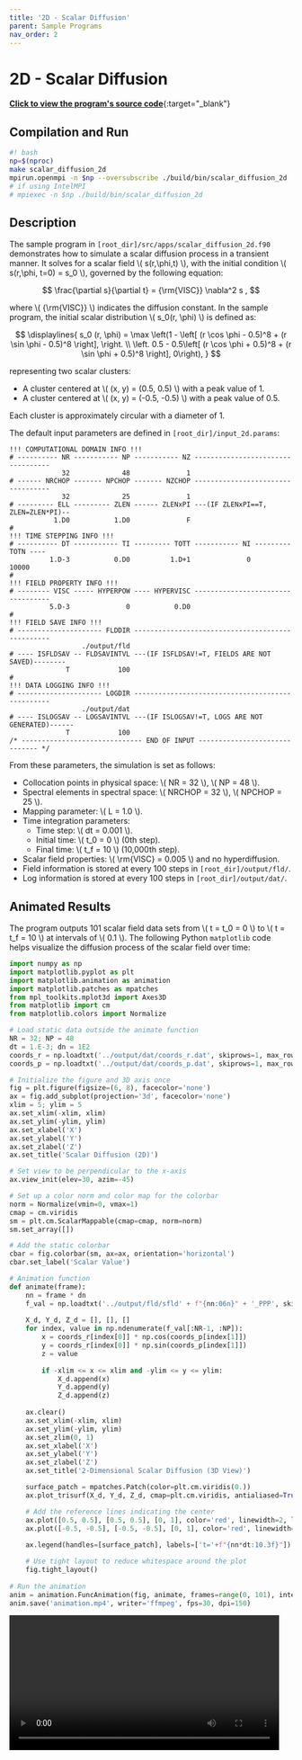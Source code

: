 ```yaml
---
title: '2D - Scalar Diffusion'
parent: Sample Programs
nav_order: 2
---
```


# 2D - Scalar Diffusion
[**Click to view the program's source code**](https://github.com/UCBCFD/MLegS/blob/modern/src/apps/scalar_diffusion_2d.f90){:target="_blank"}

## Compilation and Run
```bash
#! bash
np=$(nproc)
make scalar_diffusion_2d
mpirun.openmpi -n $np --oversubscribe ./build/bin/scalar_diffusion_2d
# if using IntelMPI
# mpiexec -n $np ./build/bin/scalar_diffusion_2d
```

## Description
The sample program in `[root_dir]/src/apps/scalar_diffusion_2d.f90` demonstrates how to simulate a scalar diffusion process in a transient manner. It solves for a scalar field \\( s(r,\phi,t) \\), with the initial condition \\( s(r,\phi, t=0) = s_0 \\), governed by the following equation:

$$
\frac{\partial s}{\partial t} = {\rm{VISC}}  \nabla^2 s ,
$$

where \\( {\rm{VISC}} \\) indicates the diffusion constant. In the sample program, the initial scalar distribution \\( s_0(r, \phi) \\) is defined as:

$$
\displaylines{ 
s_0 (r, \phi) = \max \left(1 - \left[ (r \cos \phi - 0.5)^8 + (r \sin \phi - 0.5)^8 \right], \right. \\
\left. 0.5 - 0.5\left[ (r \cos \phi + 0.5)^8 + (r \sin \phi + 0.5)^8 \right], 0\right),
}
$$

representing two scalar clusters:
- A cluster centered at \\( (x, y) = (0.5, 0.5) \\) with a peak value of 1.
- A cluster centered at \\( (x, y) = (-0.5, -0.5) \\) with a peak value of 0.5.

Each cluster is approximately circular with a diameter of 1.

The default input parameters are defined in `[root_dir]/input_2d.params`:

```
!!! COMPUTATIONAL DOMAIN INFO !!!
# ---------- NR ----------- NP ----------- NZ ----------------------------------
             32             48              1    
# ------ NRCHOP ------- NPCHOP ------- NZCHOP ---------------------------------- 
             32             25              1    
# --------- ELL --------- ZLEN ------ ZLENxPI ---(IF ZLENxPI==T, ZLEN=ZLEN*PI)--
           1.D0           1.D0              F
#
!!! TIME STEPPING INFO !!!
# ---------- DT ----------- TI --------- TOTT ----------- NI --------- TOTN ----
          1.D-3           0.D0          1.D+1              0          10000
#
!!! FIELD PROPERTY INFO !!!
# -------- VISC ----- HYPERPOW ---- HYPERVISC ----------------------------------
          5.D-3              0           0.D0
#
!!! FIELD SAVE INFO !!!
# --------------------- FLDDIR -------------------------------------------------
                  ./output/fld
# ---- ISFLDSAV -- FLDSAVINTVL ---(IF ISFLDSAV!=T, FIELDS ARE NOT SAVED)--------
              T            100
#
!!! DATA LOGGING INFO !!!
# --------------------- LOGDIR -------------------------------------------------
                  ./output/dat
# ---- ISLOGSAV -- LOGSAVINTVL ---(IF ISLOGSAV!=T, LOGS ARE NOT GENERATED)------
              T            100
/* ------------------------------ END OF INPUT ------------------------------ */
```

From these parameters, the simulation is set as follows:
- Collocation points in physical space: \\( NR = 32 \\), \\( NP = 48 \\).
- Spectral elements in spectral space: \\( NRCHOP = 32 \\), \\( NPCHOP = 25 \\).
- Mapping parameter: \\( L = 1.0 \\).
- Time integration parameters:
  - Time step: \\( dt = 0.001 \\).
  - Initial time: \\( t_0 = 0 \\) (0th step).
  - Final time: \\( t_f = 10 \\) (10,000th step).
- Scalar field properties: \\( \rm{VISC} = 0.005 \\) and no hyperdiffusion.
- Field information is stored at every 100 steps in `[root_dir]/output/fld/`.
- Log information is stored at every 100 steps in `[root_dir]/output/dat/`.

## Animated Results

The program outputs 101 scalar field data sets from \\( t = t_0 = 0 \\) to \\( t = t_f = 10 \\) at intervals of \\( 0.1 \\). The following Python `matplotlib` code helps visualize the diffusion process of the scalar field over time:

```python
import numpy as np
import matplotlib.pyplot as plt
import matplotlib.animation as animation
import matplotlib.patches as mpatches
from mpl_toolkits.mplot3d import Axes3D
from matplotlib import cm
from matplotlib.colors import Normalize

# Load static data outside the animate function
NR = 32; NP = 48
dt = 1.E-3; dn = 1E2
coords_r = np.loadtxt('../output/dat/coords_r.dat', skiprows=1, max_rows=NR)
coords_p = np.loadtxt('../output/dat/coords_p.dat', skiprows=1, max_rows=NP)

# Initialize the figure and 3D axis once
fig = plt.figure(figsize=(6, 8), facecolor='none')
ax = fig.add_subplot(projection='3d', facecolor='none')
xlim = 5; ylim = 5
ax.set_xlim(-xlim, xlim)
ax.set_ylim(-ylim, ylim)
ax.set_xlabel('X')
ax.set_ylabel('Y')
ax.set_zlabel('Z')
ax.set_title('Scalar Diffusion (2D)')

# Set view to be perpendicular to the x-axis
ax.view_init(elev=30, azim=-45)

# Set up a color norm and color map for the colorbar
norm = Normalize(vmin=0, vmax=1)
cmap = cm.viridis
sm = plt.cm.ScalarMappable(cmap=cmap, norm=norm)
sm.set_array([])

# Add the static colorbar
cbar = fig.colorbar(sm, ax=ax, orientation='horizontal')
cbar.set_label('Scalar Value')

# Animation function
def animate(frame):
    nn = frame * dn
    f_val = np.loadtxt('../output/fld/sfld' + f"{nn:06n}" + '_PPP', skiprows=1, max_rows=NR)
    
    X_d, Y_d, Z_d = [], [], []
    for index, value in np.ndenumerate(f_val[:NR-1, :NP]):
        x = coords_r[index[0]] * np.cos(coords_p[index[1]])
        y = coords_r[index[0]] * np.sin(coords_p[index[1]])
        z = value
        
        if -xlim <= x <= xlim and -ylim <= y <= ylim:
            X_d.append(x)
            Y_d.append(y)
            Z_d.append(z)
    
    ax.clear()
    ax.set_xlim(-xlim, xlim)
    ax.set_ylim(-ylim, ylim)
    ax.set_zlim(0, 1)
    ax.set_xlabel('X')
    ax.set_ylabel('Y')
    ax.set_zlabel('Z')
    ax.set_title('2-Dimensional Scalar Diffusion (3D View)')

    surface_patch = mpatches.Patch(color=plt.cm.viridis(0.))
    ax.plot_trisurf(X_d, Y_d, Z_d, cmap=plt.cm.viridis, antialiased=True, vmin=0, vmax=1)

    # Add the reference lines indicating the center
    ax.plot([0.5, 0.5], [0.5, 0.5], [0, 1], color='red', linewidth=2, label="Reference Line")
    ax.plot([-0.5, -0.5], [-0.5, -0.5], [0, 1], color='red', linewidth=2, label="Reference Line")
    
    ax.legend(handles=[surface_patch], labels=['t='+f"{nn*dt:10.3f}"])

    # Use tight layout to reduce whitespace around the plot
    fig.tight_layout()
    
# Run the animation
anim = animation.FuncAnimation(fig, animate, frames=range(0, 101), interval=50)
anim.save('animation.mp4', writer='ffmpeg', fps=30, dpi=150)
```

<video controls loop class="d-block mx-auto" style="width:100%; max-width:480px">
  <source src="{{ '/assets/videos/scalar_diffusion_result.mp4' | relative_url }}" type="video/mp4">
</video>

